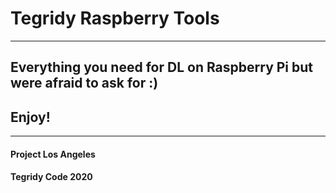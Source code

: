 # Tegridy Raspberry Tools

***

## Everything you need for DL on Raspberry Pi but were afraid to ask for :)

## Enjoy!

***

#### Project Los Angeles
#### Tegridy Code 2020

